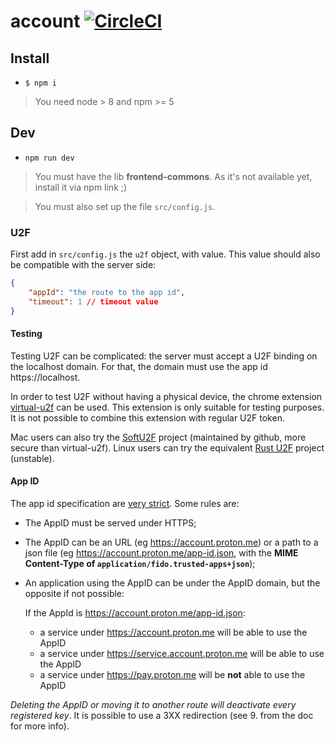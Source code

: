 # account [![CircleCI](https://circleci.com/gh/ProtonMail/account.svg?style=svg)](https://circleci.com/gh/ProtonMail/account)


## Install

- `$ npm i`

> You need node > 8 and npm >= 5

## Dev

- `npm run dev`

> You must have the lib **frontend-commons**. As it's not available yet, install it via npm link ;)

> You must also set up the file `src/config.js`. 
### U2F

First add in `src/config.js` the `u2f` object, with value. This value should also be compatible with the server side: 
```json
{
    "appId": "the route to the app id",
    "timeout": 1 // timeout value
}
```

#### Testing

Testing U2F can be complicated: the server must accept a U2F binding on the localhost domain. 
For that, the domain  must use the app id https://localhost.

In order to test U2F without having a physical device, the chrome extension 
[virtual-u2f](https://github.com/ProtonMail/virtual-u2f) can be used. This 
extension is only suitable for testing purposes. It is not possible to combine 
this extension with regular U2F token. 

Mac users can also try the [SoftU2F](https://github.com/github/SoftU2F) project (maintained by github, more secure than virtual-u2f). 
Linux users can try the equivalent [Rust U2F](https://github.com/danstiner/rust-u2f) project (unstable).  

#### App ID

The app id specification are [very strict](https://fidoalliance.org/specs/fido-u2f-v1.2-ps-20170411/fido-appid-and-facets-v1.2-ps-20170411.html#the-appid-and-facetid-assertions). Some rules are: 

* The AppID must be served under HTTPS;
* The AppID can be an URL (eg https://account.proton.me) or a path to a json file (eg https://account.proton.me/app-id.json, with the **MIME Content-Type of `application/fido.trusted-apps+json`**);
* An application using the AppID can be under the AppID domain, but the opposite if not possible: 
  
  If the AppId is https://account.proton.me/app-id.json: 
  * a service under https://account.proton.me will be able to use the AppID
  * a service under https://service.account.proton.me will be able to use the AppID
  * a service under https://pay.proton.me will be **not** able to use the AppID

*Deleting the AppID or moving it to another route will  deactivate every registered key*. It is possible to use a 3XX redirection (see 9. from the doc for more info). 
 
